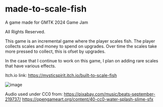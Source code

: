 # made-to-scale-fish
 A game made for GMTK 2024 Game Jam

 All Rights Reserved.

 This game is an incremental game where the player scales fish. The player collects scales and money to spend on upgrades. Over time the scales take more pressed to collect, this is ofset by upgrades.

 In the case that I continue to work on this game, I plan on adding rare scales that have various effects.

 Itch.io link:
 https://mysticspirit.itch.io/built-to-scale-fish

![image](https://github.com/user-attachments/assets/7481ceb6-0ba9-46f7-b04e-04f18d2710db)


Audio used under CC0 from:
https://pixabay.com/music/beats-september-219737/
https://opengameart.org/content/40-cc0-water-splash-slime-sfx
 
